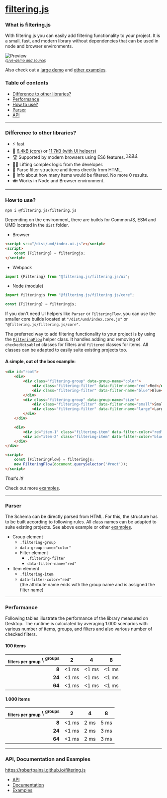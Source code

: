 # [filtering.js](https://github.com/robertpainsi/filtering.js)

### What is filtering.js

With filtering.js you can easily add filtering functionality to your project. It is a small, fast, and modern library without dependencies that can be used in node and browser environments.

![Preview](https://github.com/robertpainsi/filtering.js/raw/main/assets/preview.gif?raw=true)<br>
<sup>*([Live-demo and source](https://robertpainsi.github.io/filtering.js/examples.html#number-of-results-for-each-filter))*</sup>

Also check out a [large demo](https://robertpainsi.github.io/filtering.js/demo.html) and [other examples](https://robertpainsi.github.io/filtering.js/examples.html).

### Table of contents

- [Difference to other libraries?](#difference-to-other-libraries)
- [Performance](#performance)
- [How to use?](#how-to-use)
- [Parser](#parser)
- [API](#api)

---

### Difference to other libraries?

- :zap: fast
- :ant: [6.4kB (core)](https://github.com/robertpainsi/filtering.js/blob/main/dist/umd/index.core.js) or [11.7kB (with UI helpers)](https://github.com/robertpainsi/filtering.js/blob/main/dist/umd/index.ui.js)
- :trophy: Supported by modern browsers using ES6 features.
  <sup>[1](https://caniuse.com/mdn-javascript_builtins_set),[2](https://caniuse.com/mdn-javascript_builtins_map),[3](https://caniuse.com/mdn-api_htmlelement_dataset),[4](https://caniuse.com/mdn-api_domtokenlist_contains)</sup>
- :weight_lifting_man: Lifting complex logic from the developer.
- :battery: Parse filter structure and items directly from HTML.
- :crystal_ball: Info about how many items would be filtered. No more 0 results.
- :family: Works in Node and Browser environment.

---

### How to use?

```
npm i @filtering.js/filtering.js
```

Depending on the environment, there are builds for CommonJS, ESM and UMD located in the `dist` folder.

- Browser

```html
<script src="/dist/umd/index.ui.js"></script>
<script>
    const {Filtering} = filteringjs;
</script>
```

- Webpack

```js
import {Filtering} from "@filtering.js/filtering.js/ui";
```

- Node (module)

```js
import filteringjs from "@filtering.js/filtering.js/core";

const {Filtering} = filteringjs;
```

If you don't need UI helpers like `Parser` or `FilteringFlow`, you can use the smaller core builds located at `"/dist/umd/index.core.js"` or `"@filtering.js/filtering.js/core"`.

The preferred way to add filtering functionality to your project is by using the [`FilteringFlow`](https://github.com/robertpainsi/filtering.js/blob/main/src/filteringflow.ts) helper class. It handles adding and removing of `checked`/`disabled` classes for filters and `filtered` classes for items. All classes can be adapted to easily suite existing projects too.

#### A simple, out of the box example:

```html
<div id="root">
    <div>
        <div class="filtering-group" data-group-name="color">
            <div class="filtering-filter" data-filter-name="red">Red</div>
            <div class="filtering-filter" data-filter-name="blue">Blue</div>
        </div>
        <div class="filtering-group" data-group-name="size">
            <div class="filtering-filter" data-filter-name="small">Small</div>
            <div class="filtering-filter" data-filter-name="large">Large</div>
        </div>
    </div>

    <div>
        <div id="item-1" class="filtering-item" data-filter-color="red" data-filter-size="small"></div>
        <div id="item-2" class="filtering-item" data-filter-color="blue" data-filter-size="large"></div>
    </div>
</div>

<script>
    const {FilteringFlow} = filteringjs;
    new FilteringFlow(document.querySelector('#root'));
</script>
```

*That's it!*

Check out more [examples](https://robertpainsi.github.io/filtering.js/examples).

---

### Parser

The Schema can be directly parsed from HTML. For this, the structure has to be built according to following rules. All class names can be adapted to suite existing projects. See above example or other [examples](https://robertpainsi.github.io/filtering.js/examples).

- Group element
    - `.filtering-group`
    - `data-group-name="color"`
    - Filter element
        - `.filtering-filter`
        - `data-filter-name="red"`
- Item element
    - `.filtering-item`
    - `data-filter-color="red"`<br>(the attribute name ends with the group name and is assigned the filter name)

---

### Performance

Following tables illustrate the performance of the library measured on Desktop. The runtime is calculated by averaging 1.000 scenarios with various number of items, groups, and filters and also various number of checked filters.

#### 100 items

| <sub>filters per group</sub> \ <sup>groups</sup> | **2** | **4** | **8** |
|-------------------------------------------------:|:-----:|:-----:|:-----:|
|                                            **8** | <1 ms | <1 ms | <1 ms |
|                                           **24** | <1 ms | <1 ms | <1 ms |
|                                           **64** | <1 ms | <1 ms | <1 ms |

#### 1.000 items

| <sub>filters per group</sub> \ <sup>groups</sup> | **2** | **4** | **8** |
|-------------------------------------------------:|:-----:|:-----:|:-----:|
|                                            **8** | <1 ms | 2 ms  | 5 ms  |
|                                           **24** | <1 ms | 2 ms  | 3 ms  |
|                                           **64** | <1 ms | 2 ms  | 3 ms  |

---

### API, Documentation and Examples

https://robertpainsi.github.io/filtering.js

- [API](https://robertpainsi.github.io/filtering.js/api)
- [Documentation](https://robertpainsi.github.io/filtering.js/documentation)
- [Examples](https://robertpainsi.github.io/filtering.js/examples)
